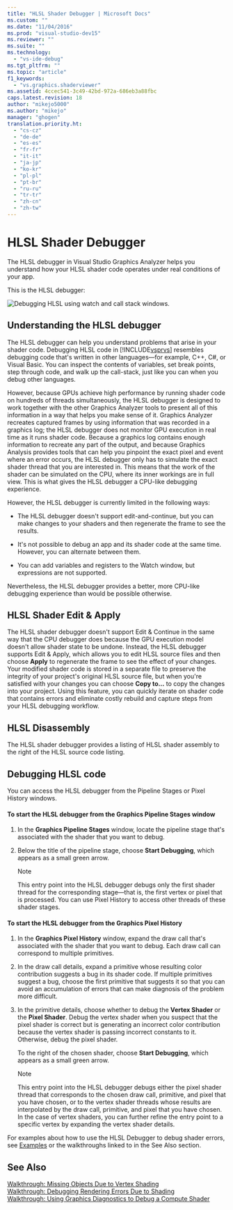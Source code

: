 ```yaml
---
title: "HLSL Shader Debugger | Microsoft Docs"
ms.custom: ""
ms.date: "11/04/2016"
ms.prod: "visual-studio-dev15"
ms.reviewer: ""
ms.suite: ""
ms.technology: 
  - "vs-ide-debug"
ms.tgt_pltfrm: ""
ms.topic: "article"
f1_keywords: 
  - "vs.graphics.shaderviewer"
ms.assetid: 4ccec541-3c49-42bd-972a-686eb3a88fbc
caps.latest.revision: 18
author: "mikejo5000"
ms.author: "mikejo"
manager: "ghogen"
translation.priority.ht: 
  - "cs-cz"
  - "de-de"
  - "es-es"
  - "fr-fr"
  - "it-it"
  - "ja-jp"
  - "ko-kr"
  - "pl-pl"
  - "pt-br"
  - "ru-ru"
  - "tr-tr"
  - "zh-cn"
  - "zh-tw"
---
```

# HLSL Shader Debugger
The HLSL debugger in Visual Studio Graphics Analyzer helps you understand how your HLSL shader code operates under real conditions of your app.  
  
 This is the HLSL debugger:  
  
 ![Debugging HLSL using watch and call stack windows.](../debugger/media/gfx_diag_demo_hlsl_debugger_orientation.png "gfx_diag_demo_hlsl_debugger_orientation")  
  
## Understanding the HLSL debugger  
 The HLSL debugger can help you understand problems that arise in your shader code. Debugging HLSL code in [!INCLUDE[vsprvs](../code-quality/includes/vsprvs_md.md)] resembles debugging code that's written in other languages—for example, C++, C#, or Visual Basic. You can inspect the contents of variables, set break points, step through code, and walk up the call-stack, just like you can when you debug other languages.  
  
 However, because GPUs achieve high performance by running shader code on hundreds of threads simultaneously, the HLSL debugger is designed to work together with the other Graphics Analyzer tools to present all of this information in a way that helps you make sense of it. Graphics Analyzer recreates captured frames by using information that was recorded in a graphics log; the HLSL debugger does not monitor GPU execution in real time as it runs shader code. Because a graphics log contains enough information to recreate any part of the output, and because Graphics Analysis provides tools that can help you pinpoint the exact pixel and event where an error occurs, the HLSL debugger only has to simulate the exact shader thread that you are interested in. This means that the work of the shader can be simulated on the CPU, where its inner workings are in full view. This is what gives the HLSL debugger a CPU-like debugging experience.  
  
 However, the HLSL debugger is currently limited in the following ways:  
  
-   The HLSL debugger doesn't support edit-and-continue, but you can make changes to your shaders and then regenerate the frame to see the results.  
  
-   It's not possible to debug an app and its shader code at the same time. However, you can alternate between them.  
  
-   You can add variables and registers to the Watch window, but expressions are not supported.  
  
 Nevertheless, the HLSL debugger provides a better, more CPU-like debugging experience than would be possible otherwise.  
  
## HLSL Shader Edit & Apply  
 The HLSL shader debugger doesn't support Edit & Continue in the same way that the CPU debugger does because the GPU execution model doesn't allow shader state to be undone. Instead, the HLSL debugger supports Edit & Apply, which allows you to edit HLSL source files and then choose **Apply** to regenerate the frame to see the effect of your changes. Your modified shader code is stored in a separate file to preserve the integrity of your project's original HLSL source file, but when you're satisfied with your changes you can choose **Copy to…** to copy the changes into your project. Using this feature, you can quickly iterate on shader code that contains errors and eliminate costly rebuild and capture steps from your HLSL debugging workflow.  
  
## HLSL Disassembly  
 The HLSL shader debugger provides a listing of HLSL shader assembly to the right of the HLSL source code listing.  
  
## Debugging HLSL code  
 You can access the HLSL debugger from the Pipeline Stages or Pixel History windows.  
  
#### To start the HLSL debugger from the Graphics Pipeline Stages window  
  
1.  In the **Graphics Pipeline Stages** window, locate the pipeline stage that's associated with the shader that you want to debug.  
  
2.  Below the title of the pipeline stage, choose **Start Debugging**, which appears as a small green arrow.  
  
    > [!NOTE]
    >  This entry point into the HLSL debugger debugs only the first shader thread for the corresponding stage—that is, the first vertex or pixel that is processed. You can use Pixel History to access other threads of these shader stages.  
  
#### To start the HLSL debugger from the Graphics Pixel History  
  
1.  In the **Graphics Pixel History** window, expand the draw call that's associated with the shader that you want to debug. Each draw call can correspond to multiple primitives.  
  
2.  In the draw call details, expand a primitive whose resulting color contribution suggests a bug in its shader code. If multiple primitives suggest a bug, choose the first primitive that suggests it so that you can avoid an accumulation of errors that can make diagnosis of the problem more difficult.  
  
3.  In the primitive details, choose whether to debug the **Vertex Shader** or the **Pixel Shader**. Debug the vertex shader when you suspect that the pixel shader is correct but is generating an incorrect color contribution because the vertex shader is passing incorrect constants to it. Otherwise, debug the pixel shader.  
  
     To the right of the chosen shader, choose **Start Debugging**, which appears as a small green arrow.  
  
    > [!NOTE]
    >  This entry point into the HLSL debugger debugs either the pixel shader thread that corresponds to the chosen draw call, primitive, and pixel that you have chosen, or to the vertex shader threads whose results are interpolated by the draw call, primitive, and pixel that you have chosen. In the case of vertex shaders, you can further refine the entry point to a specific vertex by expanding the vertex shader details.  
  
 For examples about how to use the HLSL Debugger to debug shader errors, see [Examples](../debugger/graphics-diagnostics-examples.md) or the walkthroughs linked to in the See Also section.  
  
## See Also  
 [Walkthrough: Missing Objects Due to Vertex Shading](../debugger/walkthrough-missing-objects-due-to-vertex-shading.md)   
 [Walkthrough: Debugging Rendering Errors Due to Shading](../debugger/walkthrough-debugging-rendering-errors-due-to-shading.md)   
 [Walkthrough: Using Graphics Diagnostics to Debug a Compute Shader](../debugger/walkthrough-using-graphics-diagnostics-to-debug-a-compute-shader.md)